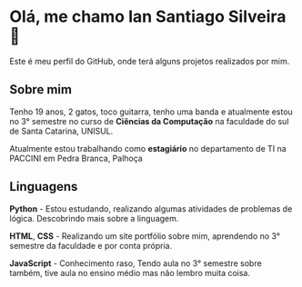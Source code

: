 # Olá, me chamo Ian Santiago Silveira 🤟

Este é meu perfil do GitHub, onde terá alguns projetos realizados por mim.

## Sobre mim

Tenho 19 anos, 2 gatos, toco guitarra, tenho uma banda e atualmente estou no 3° semestre no curso de **Ciências da Computação** na faculdade do sul de Santa Catarina, UNISUL.

Atualmente estou trabalhando como **estagiário** no departamento de TI na PACCINI em Pedra Branca, Palhoça

## Linguagens

**Python** - Estou estudando, realizando algumas atividades de problemas de lógica. Descobrindo mais sobre a linguagem. 

**HTML**, **CSS** - Realizando um site portfólio sobre mim, aprendendo no 3° semestre da faculdade e por conta própria.

**JavaScript** - Conhecimento raso, Tendo aula no 3° semestre sobre também, tive aula no ensino médio mas não lembro muita coisa.
